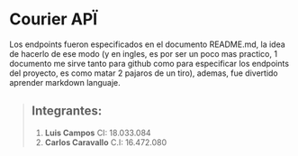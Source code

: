 Courier APÏ 
===========
Los endpoints fueron especificados en el documento README.md, la idea de hacerlo de ese modo (y en ingles, es por ser un poco mas practico, 1 documento me sirve tanto para github como para especificar los endpoints del proyecto, es como matar 2 pajaros de un tiro), ademas, fue divertido aprender markdown languaje.

> ## Integrantes:
>  1. **Luis Campos** CI: 18.033.084
>  2. **Carlos Caravallo**  C.I: 16.472.080
>
